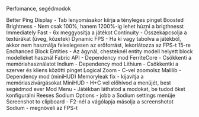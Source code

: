 Perfomance, segédmodok

Better Ping Display - Tab lenyomásakor kiirja a tényleges pinget
Boosted Brightness - Nem csak 100%, hanem 1200%-ig lehet húzni a brigthnesst
Immediately Fast - 6x meggyosítja a játékot
Continuity - Összekapcsolja a textúrákat (üveg, kőzetek)
Dynamic FPS - Ha ki vagy tabolva a játékból, akkor nem használja feleslegesen az erőforrást, lekorlátozza az FPS-t 15-re
Enchanced Block Entities - Az ágynál, chesteknél entity modell helyett block modelleket használ
Fabric API - Dependency mod
FerriteCore - Csökkenti a memóriahasználatot
Indium - Dependency mod
Lithium - Csökkentki a szerver és kliens közötti pinget
Logical Zoom - C-vel zoomolsz
Malilib - Dependency mod (miniHUD)
Memoryleak fix - kijavítja a memóriaszivárgásokat
MiniHUD - H+C vel előhívod a menüjét, best segédmod ever
Mod Menu - Játékban láthatod a modokat, be tudod őket konfigurálni
Reeses Sodium Options - jobb a Sodium settings menüje
Screenshot to clipboard - F2-nél a vágólapja másolja a screenshotot
Sodium - megnöveli az FPS-t
